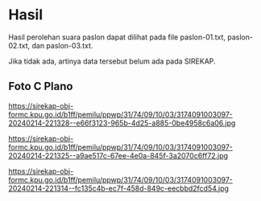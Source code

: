 # Hasil

Hasil perolehan suara paslon dapat dilihat pada file paslon-01.txt, paslon-02.txt, dan paslon-03.txt.

Jika tidak ada, artinya data tersebut belum ada pada SIREKAP.

## Foto C Plano

https://sirekap-obj-formc.kpu.go.id/b1ff/pemilu/ppwp/31/74/09/10/03/3174091003097-20240214-221328--e66f3123-965b-4d25-a885-0be4958c6a06.jpg

https://sirekap-obj-formc.kpu.go.id/b1ff/pemilu/ppwp/31/74/09/10/03/3174091003097-20240214-221325--a9ae517c-67ee-4e0a-845f-3a2070c6ff72.jpg

https://sirekap-obj-formc.kpu.go.id/b1ff/pemilu/ppwp/31/74/09/10/03/3174091003097-20240214-221314--fc135c4b-ec7f-458d-849c-eecbbd2fcd54.jpg
